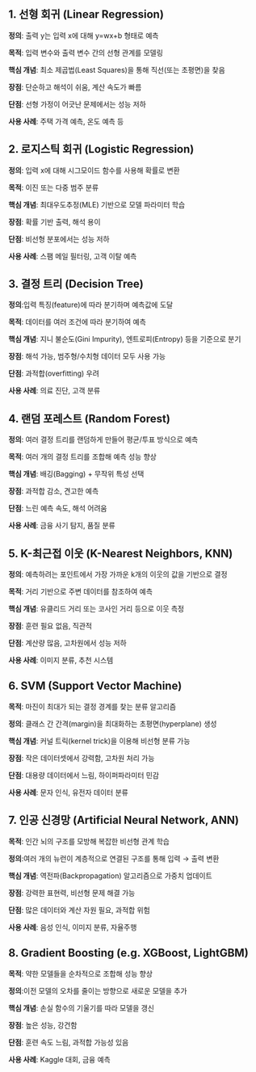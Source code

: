 ## 1. **선형 회귀 (Linear Regression)**

**정의**: 출력 y는 입력 x에 대해 y=wx+b 형태로 예측

**목적**: 입력 변수와 출력 변수 간의 선형 관계를 모델링

**핵심 개념**: 최소 제곱법(Least Squares)을 통해 직선(또는 초평면)을 찾음

**장점**: 단순하고 해석이 쉬움, 계산 속도가 빠름

**단점**: 선형 가정이 어긋난 문제에서는 성능 저하

**사용 사례**: 주택 가격 예측, 온도 예측 등


## 2. **로지스틱 회귀 (Logistic Regression)**

**정의**: 입력 x에 대해 시그모이드 함수를 사용해 확률로 변환

**목적**: 이진 또는 다중 범주 분류

**핵심 개념**: 최대우도추정(MLE) 기반으로 모델 파라미터 학습

**장점**: 확률 기반 출력, 해석 용이

**단점**: 비선형 분포에서는 성능 저하

**사용 사례**: 스팸 메일 필터링, 고객 이탈 예측


## 3. **결정 트리 (Decision Tree)**

**정의**:입력 특징(feature)에 따라 분기하며 예측값에 도달

**목적**: 데이터를 여러 조건에 따라 분기하여 예측

**핵심 개념**: 지니 불순도(Gini Impurity), 엔트로피(Entropy) 등을 기준으로 분기

**장점**: 해석 가능, 범주형/수치형 데이터 모두 사용 가능

**단점**: 과적합(overfitting) 우려

**사용 사례**: 의료 진단, 고객 분류

## 4. **랜덤 포레스트 (Random Forest)**

**정의**: 여러 결정 트리를 랜덤하게 만들어 평균/투표 방식으로 예측

**목적**: 여러 개의 결정 트리를 조합해 예측 성능 향상

**핵심 개념**: 배깅(Bagging) + 무작위 특성 선택

**장점**: 과적합 감소, 견고한 예측

**단점**: 느린 예측 속도, 해석 어려움

**사용 사례**: 금융 사기 탐지, 품질 분류

## 5. **K-최근접 이웃 (K-Nearest Neighbors, KNN)**

**정의**: 예측하려는 포인트에서 가장 가까운 k개의 이웃의 값을 기반으로 결정

**목적**: 거리 기반으로 주변 데이터를 참조하여 예측

**핵심 개념**: 유클리드 거리 또는 코사인 거리 등으로 이웃 측정

**장점**: 훈련 필요 없음, 직관적

**단점**: 계산량 많음, 고차원에서 성능 저하

**사용 사례**: 이미지 분류, 추천 시스템

## 6. **SVM (Support Vector Machine)**

**목적**: 마진이 최대가 되는 결정 경계를 찾는 분류 알고리즘

**정의**: 클래스 간 간격(margin)을 최대화하는 초평면(hyperplane) 생성

**핵심 개념**: 커널 트릭(kernel trick)을 이용해 비선형 분류 가능

**장점**: 작은 데이터셋에서 강력함, 고차원 처리 가능

**단점**: 대용량 데이터에서 느림, 하이퍼파라미터 민감

**사용 사례**: 문자 인식, 유전자 데이터 분류

## 7. **인공 신경망 (Artificial Neural Network, ANN)**

**목적**: 인간 뇌의 구조를 모방해 복잡한 비선형 관계 학습

**정의**:여러 개의 뉴런이 계층적으로 연결된 구조를 통해 입력 → 출력 변환

**핵심 개념**: 역전파(Backpropagation) 알고리즘으로 가중치 업데이트

**장점**: 강력한 표현력, 비선형 문제 해결 가능

**단점**: 많은 데이터와 계산 자원 필요, 과적합 위험

**사용 사례**: 음성 인식, 이미지 분류, 자율주행

## 8. **Gradient Boosting (e.g. XGBoost, LightGBM)**

**목적**: 약한 모델들을 순차적으로 조합해 성능 향상

**정의**:이전 모델의 오차를 줄이는 방향으로 새로운 모델을 추가

**핵심 개념**: 손실 함수의 기울기를 따라 모델을 갱신

**장점**: 높은 성능, 강건함

**단점**: 훈련 속도 느림, 과적합 가능성 있음

**사용 사례**: Kaggle 대회, 금융 예측





















